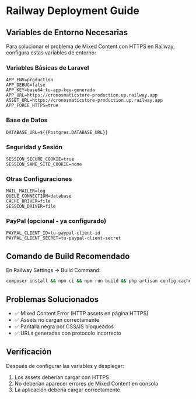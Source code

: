 # Railway Deployment Guide

## Variables de Entorno Necesarias

Para solucionar el problema de Mixed Content con HTTPS en Railway, configura estas variables de entorno:

### Variables Básicas de Laravel
```env
APP_ENV=production
APP_DEBUG=false
APP_KEY=base64:tu-app-key-generada
APP_URL=https://cronosmaticstore-production.up.railway.app
ASSET_URL=https://cronosmaticstore-production.up.railway.app
APP_FORCE_HTTPS=true
```

### Base de Datos
```env
DATABASE_URL=${{Postgres.DATABASE_URL}}
```

### Seguridad y Sesión
```env
SESSION_SECURE_COOKIE=true
SESSION_SAME_SITE_COOKIE=none
```

### Otras Configuraciones
```env
MAIL_MAILER=log
QUEUE_CONNECTION=database
CACHE_DRIVER=file
SESSION_DRIVER=file
```

### PayPal (opcional - ya configurado)
```env
PAYPAL_CLIENT_ID=tu-paypal-client-id
PAYPAL_CLIENT_SECRET=tu-paypal-client-secret
```

## Comando de Build Recomendado

En Railway Settings → Build Command:
```bash
composer install && npm ci && npm run build && php artisan config:cache && php artisan route:cache && php artisan view:cache && php artisan migrate:fresh --seed --force && composer install --no-dev --optimize-autoloader && php artisan config:cache && chmod -R 777 storage && php artisan storage:link
```

## Problemas Solucionados

- ✅ Mixed Content Error (HTTP assets en página HTTPS)
- ✅ Assets no cargan correctamente
- ✅ Pantalla negra por CSS/JS bloqueados
- ✅ URLs generadas con protocolo incorrecto

## Verificación

Después de configurar las variables y desplegar:
1. Los assets deberían cargar con HTTPS
2. No deberían aparecer errores de Mixed Content en consola
3. La aplicación debería cargar correctamente 
